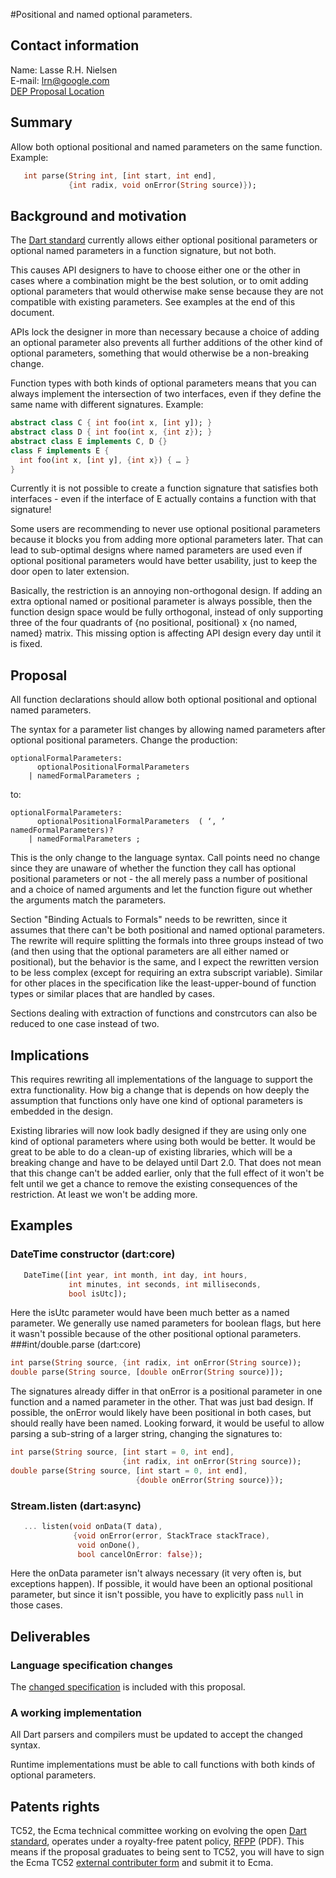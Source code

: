 #Positional and named optional parameters.

## Contact information

Name: Lasse R.H. Nielsen  
E-mail: lrn@google.com  
[DEP Proposal Location][]  

## Summary

Allow both optional positional and named parameters on the same function.
Example:
```dart
   int parse(String int, [int start, int end],
             {int radix, void onError(String source)});
```

## Background and motivation
The [Dart standard][] currently allows either optional positional parameters or optional named parameters in a function signature, but not both.

This causes API designers to have to choose either one or the other in cases where a combination might be the best solution, or to omit adding optional parameters that would otherwise make sense because they are not compatible with existing parameters. See examples at the end of this document.

APIs lock the designer in more than necessary because a choice of adding an optional parameter also prevents all further additions of the other kind of optional parameters, something that would otherwise be a non-breaking change.

Function types with both kinds of optional parameters means that you can always implement the intersection of two interfaces, even if they define the same name with different signatures.
Example:
```dart
abstract class C { int foo(int x, [int y]); }
abstract class D { int foo(int x, {int z}); }
abstract class E implements C, D {}
class F implements E {
  int foo(int x, [int y], {int x}) { … }
}
```

Currently it is not possible to create a function signature that satisfies both interfaces - even if the interface of E actually contains a function with that signature!

Some users are recommending to never use optional positional parameters because
it blocks you from adding more optional parameters later. That can lead to sub-optimal designs where named parameters are used even if optional positional parameters would have better usability, just to keep the door open to later extension.

Basically, the restriction is an annoying non-orthogonal design. If adding an extra optional named or positional parameter is always possible, then the function design space would be fully orthogonal, instead of only supporting three of the four quadrants of {no positional, positional} x {no named, named} matrix. This missing option is affecting API design every day until it is fixed.

## Proposal
All function declarations should allow both optional positional and optional named parameters.

The syntax for a parameter list changes by allowing named parameters after optional positional parameters. Change the production:
```
optionalFormalParameters:
      optionalPositionalFormalParameters
    | namedFormalParameters ;
```
to:
```
optionalFormalParameters:
      optionalPositionalFormalParameters  ( ‘, ’ namedFormalParameters)?
    | namedFormalParameters ;
```

This is the only change to the language syntax. Call points need no change since they are unaware of whether the function they call has optional positional parameters or not - the all merely pass a number of positional and a choice of named arguments and let the function figure out whether the arguments match the parameters.

Section "Binding Actuals to Formals" needs to be rewritten, since it assumes that there can't be both positional and named optional parameters. The rewrite will require splitting the formals into three groups instead of two (and then using that the optional parameters are all either named or positional), but the behavior is the same, and I expect the rewritten version to be less complex (except for requiring an extra subscript variable). Similar for other places in the specification like the least-upper-bound of function types or similar places that are handled by cases.

Sections dealing with extraction of functions and constrcutors can also be reduced to one case instead of two.

## Implications
This requires rewriting all implementations of the language to support the extra functionality. How big a change that is depends on how deeply the assumption that functions only have one kind of optional parameters is embedded in the design.

Existing libraries will now look badly designed if they are using only one kind of optional parameters where using both would be better. It would be great to be able to do a clean-up of existing libraries, which will be a breaking change and have to be delayed until Dart 2.0. That does not mean that this change can't be added earlier, only that the full effect of it won't be felt until we get a chance to remove the existing consequences of the restriction. At least we won't be adding more.

## Examples
### DateTime constructor (dart:core)
```dart
   DateTime([int year, int month, int day, int hours,
             int minutes, int seconds, int milliseconds,
             bool isUtc]);
```
Here the isUtc parameter would have been much better as a named parameter. We generally use named parameters for boolean flags, but here it wasn't possible because of the other positional optional parameters.
###int/double.parse (dart:core)
```dart
int parse(String source, {int radix, int onError(String source));
double parse(String source, [double onError(String source)]);
```
The signatures already differ in that onError is a positional parameter in one function and a named parameter in the other. That was just bad design. If possible, the onError would likely have been positional in both cases, but should really have been named. Looking forward, it would be useful to allow parsing a sub-string of a larger string, changing the signatures to:
```dart
int parse(String source, [int start = 0, int end],
                         {int radix, int onError(String source));
double parse(String source, [int start = 0, int end],
                            {double onError(String source)});
```
### Stream.listen (dart:async)
```dart
   ... listen(void onData(T data),
              {void onError(error, StackTrace stackTrace),
               void onDone(),
               bool cancelOnError: false});
```
Here the onData parameter isn't always necessary (it very often is, but exceptions happen). If possible, it would have been an optional positional parameter, but since it isn't possible, you have to explicitly pass `null` in those cases.

## Deliverables

### Language specification changes

The [changed specification] is included with this proposal.

### A working implementation

All Dart parsers and compilers must be updated to accept the changed syntax.

Runtime implementations must be able to call functions with both kinds of optional parameters.

## Patents rights

TC52, the Ecma technical committee working on evolving the open [Dart standard][], operates under a royalty-free patent policy, [RFPP][] (PDF). This means if the proposal graduates to being sent to TC52, you will have to sign the Ecma TC52 [external contributer form]() and submit it to Ecma.

[DEP Proposal Location]: https://github.com/lrhn/dep-optionals/
[changed specification]: https://github.com/lrhn/dep-optionals/blob/master/dartLangSpec.tex
[dart standard]: http://www.ecma-international.org/publications/standards/Ecma-408.htm
[rfpp]: http://www.ecma-international.org/memento/TC52%20policy/Ecma%20Experimental%20TC52%20Royalty-Free%20Patent%20Policy.pdf
[form]: http://www.ecma-international.org/memento/TC52%20policy/Contribution%20form%20to%20TC52%20Royalty%20Free%20Task%20Group%20as%20a%20non-member.pdf
